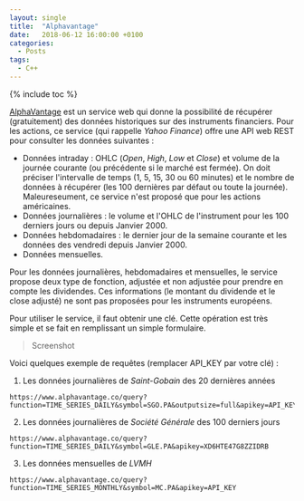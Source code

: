 ```yaml
---
layout: single
title:  "Alphavantage"
date:   2018-06-12 16:00:00 +0100
categories:
  - Posts
tags:
  - C++
---
```


{% include toc %}

[AlphaVantage](https://alphavantage.co) est un service web qui donne la possibilité de récupérer (gratuitement) des données historiques sur des instruments financiers. 
Pour les actions, ce service (qui rappelle *Yahoo Finance*) offre une API web REST pour consulter les données suivantes :
- Données intraday : OHLC (*Open*, *High*, *Low* et *Close*) et volume de la journée courante (ou précédente si le marché est fermée). On doit préciser l'intervalle de temps (1, 5, 15, 30 ou 60 minutes) et le nombre de données à récupérer (les 100 dernières par défaut ou toute la journée). Maleureseument, ce service n'est proposé que pour les actions américaines.
- Données journalières : le volume et l'OHLC de l'instrument pour les 100 derniers jours ou depuis Janvier 2000.
- Données hebdomadaires : le dernier jour de la semaine courante et les données des vendredi depuis Janvier 2000.
- Données mensuelles. 

Pour les données journalières, hebdomadaires et mensuelles, le service propose deux type de fonction, adjustée et non adjustée pour prendre en compte les dividendes. Ces informations (le montant du dividende et le close adjusté) ne sont pas proposées pour les instruments européens.

Pour utiliser le service, il faut obtenir une clé. Cette opération est très simple et se fait en remplissant un simple formulaire. 

> Screenshot 

Voici quelques exemple de requêtes (remplacer API_KEY par votre clé) :
1. Les données journalières de *Saint-Gobain* des 20 dernières années
```
https://www.alphavantage.co/query?function=TIME_SERIES_DAILY&symbol=SGO.PA&outputsize=full&apikey=API_KEY
```
2. Les données journalières de *Société Générale* des 100 derniers jours
```
https://www.alphavantage.co/query?function=TIME_SERIES_DAILY&symbol=GLE.PA&apikey=XD6HTE47G8ZZIDRB
```
3. Les données mensuelles de *LVMH* 
```
https://www.alphavantage.co/query?function=TIME_SERIES_MONTHLY&symbol=MC.PA&apikey=API_KEY
```
